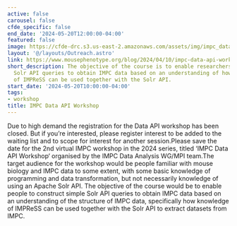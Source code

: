 ```yaml
---
active: false
carousel: false
cfde_specific: false
end_date: '2024-05-20T12:00:00-04:00'
featured: false
image: https://cfde-drc.s3.us-east-2.amazonaws.com/assets/img/impc_data_api_workshop.png
layout: '@/layouts/Outreach.astro'
link: https://www.mousephenotype.org/blog/2024/04/10/impc-data-api-workshop/
short_description: The objective of the course is to enable researchers to construct
  Solr API queries to obtain IMPC data based on an understanding of how knowledge
  of IMPReSS can be used together with the Solr API.
start_date: '2024-05-20T10:00:00-04:00'
tags: 
- workshop
title: IMPC Data API Workshop
---
```

Due to high demand the registration for the Data API workshop has been closed. But if you’re interested, please register interest to be added to the waiting list and to scope for interest for another session.Please save the date for the 2nd virtual IMPC workshop in the 2024 series, titled ‘IMPC Data API Workshop‘ organised by the IMPC Data Analysis WG/MPI team.The target audience for the workshop would be people familiar with mouse biology and IMPC data to some extent, with some basic knowledge of programming and data transformation, but not necessarily knowledge of using an Apache Solr API.  The objective of the course would be to enable people to construct simple Solr API queries to obtain IMPC data based on an understanding of the structure of IMPC data, specifically how knowledge of IMPReSS can be used together with the Solr API to extract datasets from IMPC.